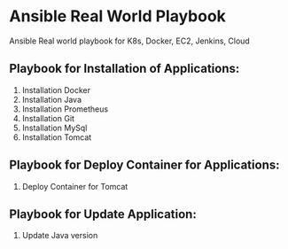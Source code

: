 # Ansible Real World Playbook
Ansible Real world playbook for K8s, Docker, EC2, Jenkins, Cloud

## Playbook for Installation of Applications:
1. Installation Docker
2. Installation Java
3. Installation Prometheus
4. Installation Git
5. Installation MySql
6. Installation Tomcat

## Playbook for Deploy Container for Applications:
1. Deploy Container for Tomcat

## Playbook for Update Application:
1. Update Java version
